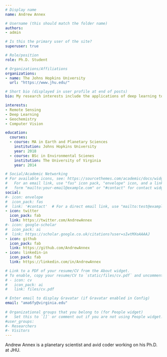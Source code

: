 ```yaml
---
# Display name
name: Andrew Annex

# Username (this should match the folder name)
authors:
- admin

# Is this the primary user of the site?
superuser: true

# Role/position
role: Ph.D. Student

# Organizations/Affiliations
organizations:
- name: The Johns Hopkins University
  url: "https://www.jhu.edu/"

# Short bio (displayed in user profile at end of posts)
bio: My research interests include the applications of deep learning to planetary geology.

interests:
- Remote Sensing
- Deep Learning
- Geochemistry
- Computer Vision

education:
  courses:
  - course: MA in Earth and Planetary Sciences
    institution: Johns Hopkins University
    year: 2018
  - course: BSc in Environmental Scienes
    institution: The University of Virginia
    year: 2014

# Social/Academic Networking
# For available icons, see: https://sourcethemes.com/academic/docs/widgets/#icons
#   For an email link, use "fas" icon pack, "envelope" icon, and a link in the
#   form "mailto:your-email@example.com" or "#contact" for contact widget.
social:
#- icon: envelope
#  icon_pack: fas
#  link: '#contact'  # For a direct email link, use "mailto:test@example.org".
- icon: twitter
  icon_pack: fab
  link: https://twitter.com/AndrewAnnex
#- icon: google-scholar
#  icon_pack: ai
#  link: https://scholar.google.co.uk/citations?user=sIwtMXoAAAAJ
- icon: github
  icon_pack: fab
  link: https://github.com/AndrewAnnex
- icon: linkedin-in
  icon_pack: fab
  link: https://linkedin.com/in/AndrewAnnex

# Link to a PDF of your resume/CV from the About widget.
# To enable, copy your resume/CV to `static/files/cv.pdf` and uncomment the lines below.  
# - icon: cv
#   icon_pack: ai
#   link: files/cv.pdf

# Enter email to display Gravatar (if Gravatar enabled in Config)
email: "ama6fy@virginia.edu"
  
# Organizational groups that you belong to (for People widget)
#   Set this to `[]` or comment out if you are not using People widget.  
#user_groups:
#- Researchers
#- Visitors
---
```


Andrew Annex is a planetary scientist and avid coder working on his Ph.D. at JHU.
 
